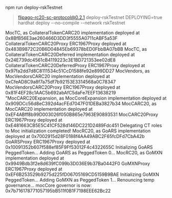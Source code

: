 npm run deploy-rskTestnet

> flipago-rc20-sc-protocol@0.2.1 deploy-rskTestnet
> DEPLOYING=true hardhat deploy --no-compile --network rskTestnet

MocTC, as CollateralTokenCARC20 implementation deployed at 0x8BfB56E3ae260466D3DD3f5555A0711cABF5a53F
CollateralTokenCARC20Proxy ERC1967Proxy deployed at 0x483B9872C20B6D04845Eb69378bED0FbbBA07bBB
MocTC, as CollateralTokenCARC20Deferred implementation deployed at 0x24E739dc4561cB4119223c3E1BD721353ee02dE8
CollateralTokenCARC20DeferredProxy ERC1967Proxy deployed at 0x97fa2dd7d8C8111534c51CcD1588fe92e899DD27
MocVendors, as MocVendorsCARC20 implementation deployed at 0xCfeAD8C9a8f7a75df7b92153E3314568a0C78347
MocVendorsCARC20Proxy ERC1967Proxy deployed at 0x81F4EF28c1AAC5b692abAfC5daFe7EEF13638219
"MocCARC20Expansion, as MocCoreExpansion implementation deployed at 0x909DCc56d8eC392d4acFEd7047F01DEBa3827b34
MocCARC20, as MocCARC20 implementation deployed at 0xEF4ABff8b99D003026f050B865e7963E90893531
MocCARC20Proxy ERC1967Proxy deployed at 0xE481663CB5E5C41CF528d146DC221D2489Fdc451
Delegating CT roles to Moc
initialization completed!
MocRC20, as GoARS implementation deployed at 0x7002915d28F0188f4AA49ABC2F65fcDFd7CbA42b
GoARSProxy ERC1967Proxy deployed at 0x10091352b607f588ef85F9Ff53012F4c4322655C
Initializing GoARS PeggedToken...
Adding GoARS as PeggedToken 0...
MocRC20, as GoMXN implementation deployed at 0x9949Bdb3f2e8d639fC099b3D036E9b37Ba0442F0
GoMXNProxy ERC1967Proxy deployed at 0xEF6B253529b9275d225fD06705169CD5159B9BAE
Initializing GoMXN PeggedToken...
Adding GoMXN as PeggedToken 1...
Renouncing temp governance...
mocCore governor is now: 0x7b716178771057195bB511f0B1F7198EEE62Bc22
